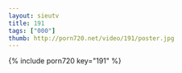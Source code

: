 ```yaml
--- 
layout: sieutv
title: 191
tags: ["000"]
thumb: http://porn720.net/video/191/poster.jpg
---
```

{% include porn720 key="191" %} 
